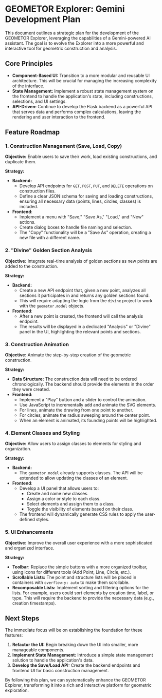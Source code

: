 # GEOMETOR Explorer: Gemini Development Plan

This document outlines a strategic plan for the development of the GEOMETOR Explorer, leveraging the capabilities of a Gemini-powered AI assistant. The goal is to evolve the Explorer into a more powerful and interactive tool for geometric construction and analysis.

## Core Principles

- **Component-Based UI:** Transition to a more modular and reusable UI architecture. This will be crucial for managing the increasing complexity of the interface.
- **State Management:** Implement a robust state management system on the frontend to handle the application's state, including constructions, selections, and UI settings.
- **API-Driven:** Continue to develop the Flask backend as a powerful API that serves data and performs complex calculations, leaving the rendering and user interaction to the frontend.

## Feature Roadmap

### 1. Construction Management (Save, Load, Copy)

**Objective:** Enable users to save their work, load existing constructions, and duplicate them.

**Strategy:**

-   **Backend:**
    -   Develop API endpoints for `GET`, `POST`, `PUT`, and `DELETE` operations on construction files.
    -   Define a clear JSON schema for saving and loading constructions, ensuring all necessary data (points, lines, circles, classes) is included.
-   **Frontend:**
    -   Implement a menu with "Save," "Save As," "Load," and "New" actions.
    -   Create dialog boxes to handle file naming and selection.
    -   The "Copy" functionality will be a "Save As" operation, creating a new file with a different name.

### 2. "Divine" Golden Section Analysis

**Objective:** Integrate real-time analysis of golden sections as new points are added to the construction.

**Strategy:**

-   **Backend:**
    -   Create a new API endpoint that, given a new point, analyzes all sections it participates in and returns any golden sections found.
    -   This will require adapting the logic from the `divine` project to work with the `geometor.model` objects.
-   **Frontend:**
    -   After a new point is created, the frontend will call the analysis endpoint.
    -   The results will be displayed in a dedicated "Analysis" or "Divine" panel in the UI, highlighting the relevant points and sections.

### 3. Construction Animation

**Objective:** Animate the step-by-step creation of the geometric construction.

**Strategy:**

-   **Data Structure:** The construction data will need to be ordered chronologically. The backend should provide the elements in the order they were created.
-   **Frontend:**
    -   Implement a "Play" button and a slider to control the animation.
    -   Use JavaScript to incrementally add and animate the SVG elements.
    -   For lines, animate the drawing from one point to another.
    -   For circles, animate the radius sweeping around the center point.
    -   When an element is animated, its founding points will be highlighted.

### 4. Element Classes and Styling

**Objective:** Allow users to assign classes to elements for styling and organization.

**Strategy:**

-   **Backend:**
    -   The `geometor.model` already supports classes. The API will be extended to allow updating the classes of an element.
-   **Frontend:**
    -   Develop a UI panel that allows users to:
        -   Create and name new classes.
        -   Assign a color or style to each class.
        -   Select elements and assign them to a class.
        -   Toggle the visibility of elements based on their class.
    -   The frontend will dynamically generate CSS rules to apply the user-defined styles.

### 5. UI Enhancements

**Objective:** Improve the overall user experience with a more sophisticated and organized interface.

**Strategy:**

-   **Toolbar:** Replace the simple buttons with a more organized toolbar, using icons for different tools (Add Point, Line, Circle, etc.).
-   **Scrollable Lists:** The point and structure lists will be placed in containers with `overflow-y: auto` to make them scrollable.
-   **Recomposable Lists:** Implement sorting and filtering options for the lists. For example, users could sort elements by creation time, label, or type. This will require the backend to provide the necessary data (e.g., creation timestamps).

## Next Steps

The immediate focus will be on establishing the foundation for these features:

1.  **Refactor the UI:** Begin breaking down the UI into smaller, more manageable components.
2.  **Implement State Management:** Introduce a simple state management solution to handle the application's data.
3.  **Develop the Save/Load API:** Create the backend endpoints and frontend UI for basic construction management.

By following this plan, we can systematically enhance the GEOMETOR Explorer, transforming it into a rich and interactive platform for geometric exploration.
